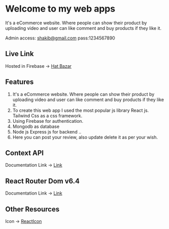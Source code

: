 # Welcome to my web apps

It's a eCommerce website. Where people can show their product by uploading video and user can like comment and buy products if they like it.

Admin access: shakib@gmail.com pass:1234567890


## Live Link
Hosted in Firebase -> [Hat Bazar](https://video-sharing-app-69008.web.app/)

## Features
1. It's a eCommerce website. Where people can show their product by uploading video and user can like comment and buy products if they like it.
2. To create this web app I used the most popular js library React js. Tailwind Css as a css framework. 
3. Using Firebase for authentication.
4. Mongodb as database
4. Node js Express js for backend ..
5. Here you can post your review, also update delete it as per your wish.

## Context API

Documentation Link -> [Link](https://reactjs.org/docs/context.html#api)

## React Router Dom v6.4 
Documentation Link -> [Link](https://reactrouter.com/en/main/start/overview)

## Other Resources
Icon -> [ReactIcon](https://react-icons.github.io/)
